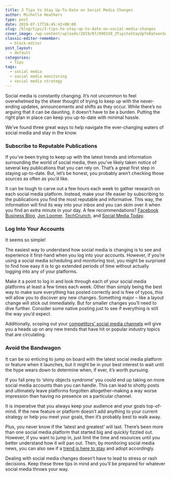 ```yaml
---
title: 3 Tips to Stay Up-To-Date on Social Media Changes
author: Michelle Heathers
type: post
date: 2019-07-17T16:45:42+00:00
slug: /blog/tips/3-tips-to-stay-up-to-date-on-social-media-changes
cover_image: /wp-content/uploads/2019/07/090319_3TipstoStayUpToDateonSocialMediaChanges_BG.jpg
classic-editor-remember:
  - block-editor
post_layout:
  - default
categories:
  - Tips
tags:
  - social media
  - social media monitoring
  - social media strategy
---
```


Social media is constantly changing. It’s not uncommon to feel overwhelmed by the sheer thought of trying to keep up with the never-ending updates, announcements and shifts as they occur. While there’s no arguing that it can be daunting, it doesn’t have to be a burden. Putting the right plan in place can keep you up-to-date with minimal hassle.&nbsp;

We’ve found three great ways to help navigate the ever-changing waters of social media and stay in the know.

### **Subscribe to Reputable Publications**

If you’ve been trying to keep up with the latest trends and information surrounding the world of social media, then you’ve likely taken notice of several key publications that you can rely on. That’s a great first step in staying up-to-date. But, let’s be honest, you probably aren’t checking those sources as often as you’d like.&nbsp;

It can be tough to carve out a few hours each week to gather research on each social media platform. Instead, make your life easier by subscribing to the publications you find the most reputable and informative. This way, the information will find its way into your inbox and you can skim over it when you find an extra minute in your day. A few recommendations? [Facebook Business Blog][1], [Jon Loomer][2], [TechCrunch][3], and [Social Media Today][4].

### **Log Into Your Accounts**

It seems so simple!

The easiest way to understand how social media is changing is to see and experience it first-hand when you log into your accounts. However, if you’re using a social media scheduling and monitoring tool, you might be surprised to find how easy it is to go extended periods of time without actually logging into any of your platforms.&nbsp;

Make it a point to log in and look through each of your social media platforms at least a few times each week. Other than simply being the best way to make sure everything has posted correctly and is free of typos, this will allow you to discover any new changes. Something major &#8211; like a layout change will stick out immediately. But for smaller changes you’ll need to dive further. Consider some native posting just to see if everything is still the way you’d expect.

Additionally, scoping out your [competitors’ social media channels][5] will give you a heads up on any new trends that have hit or popular industry topics that are circulating.

### **Avoid the Bandwagon**

It can be so enticing to jump on board with the latest social media platform or feature when it launches, but it might be in your best interest to wait until the hype wears down to determine when, if ever, it’s worth pursuing.&nbsp;

If you fall prey to ‘shiny objects syndrome’ you could end up taking on more social media accounts than you can handle. This can lead to shotty posts and ultimately leave platforms forgotten altogether&#8211;making a way worse impression than having no presence on a particular channel.

It is imperative that you always keep your audience and your goals top-of-mind. If the new feature or platform doesn’t add anything to your current strategy or help you meet your goals, then it’s probably best to walk away.&nbsp;

Plus, you never know if the ‘latest and greatest’ will last. There’s been more than one social media platform that started big and quickly fizzled out. However, if you want to jump in, just limit the time and resources until you better understand how it will pan out. Then, by monitoring social media news, you can also see if a [trend is here to stay][6] and adopt accordingly.

Dealing with social media changes doesn’t have to lead to stress or rash decisions. Keep these three tips in mind and you’ll be prepared for whatever social media throws your way.

[1]: https://www.facebook.com/business/news
[2]: https://www.jonloomer.com/
[3]: https://techcrunch.com/
[4]: https://www.socialmediatoday.com/
[5]: http://localhost/brandglue/old-website/blog/tips/4-of-the-biggest-social-media-monitoring-mistakes
[6]: http://localhost/brandglue/old-website/blog/tips/5-ways-digital-marketers-tap-power-social-video
